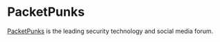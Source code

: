 # PacketPunks

<a href="http://packetpunks.net/">PacketPunks</a> is the leading security technology and social media forum.
